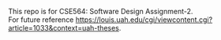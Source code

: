 This repo is for CSE564: Software Design Assignment-2.<br>
For future reference https://louis.uah.edu/cgi/viewcontent.cgi?article=1033&context=uah-theses.
